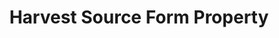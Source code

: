---
# -------------------------- #
#        CONTENT TYPE        #
# -------------------------- #

product-type: "connect"
content-type: "api-form"
form-type: "source"
key: "source-form-properties-harvest-object"


# -------------------------- #
#        OBJECT INFO         #
# -------------------------- #

title: "Harvest Source Form Property"
api-type: "platform.harvest"
display-name: "Harvest"

source-type: "saas"
docs-name: "harvest"

description: ""

# -------------------------- #
#       FORM PROPERTIES      #
# -------------------------- #

uses-start-date: true

object-attributes:
  - name: "account_name"
    type: "string"
    required: true
    description: "Your {{ form-property.display-name }} account name. For example: if your {{ form-property.display-name }} account URL is `stitch.harvestapp.com`, this value would be `stitch`."
    value: "<ACCOUNT_NAME>"


# -------------------------- #
#       OAUTH PROPERTIES     #
# -------------------------- #

oauth-link: "https://help.getharvest.com/api-v2/authentication-api/authentication/authentication/#oauth2-authorization-flow"

oauth-description: ""

oauth-properties:
  - name: "client_id"
    type: "string"
    required: true
    credential: true
    description: |
      Your {{ form-property.display-name }} OAuth application client ID.
    value: "<YOUR_OAUTH_CLIENT_ID>"

  - name: "client_secret"
    type: "string"
    required: true
    credential: true
    description: |
      Your {{ form-property.display-name }} OAuth application client secret.
    value: "<YOUR_OAUTH_CLIENT_SECRET>"

  - name: "refresh_token"
    type: "string"
    required: true
    credential: true
    description: |
      If exchanging a code with {{ form-property.display-name }}, a long-lived token that can be used to retrieve new `access_tokens` when old ones expire.
    value: "<REFRESH_TOKEN>"
---